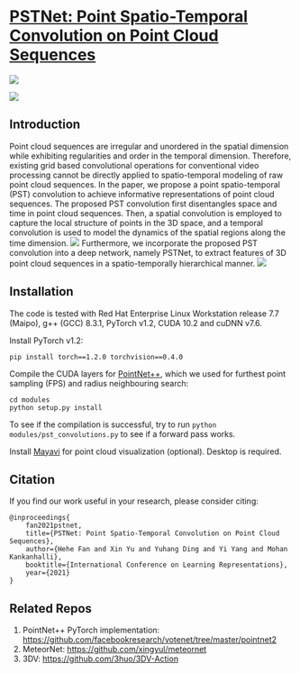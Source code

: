 # [PSTNet: Point Spatio-Temporal Convolution on Point Cloud Sequences](https://openreview.net/pdf?id=O3bqkf_Puys)
![](https://github.com/hehefan/Point-Spatio-Temporal-Convolution/blob/main/imgs/intro.png)

![](https://github.com/hehefan/Point-Spatio-Temporal-Convolution/blob/main/imgs/equation.png)

## Introduction
Point cloud sequences are irregular and unordered in the spatial dimension while exhibiting regularities and order in the temporal dimension. Therefore, existing grid based convolutional operations for conventional video processing cannot be directly applied to spatio-temporal modeling of raw point cloud sequences. In the paper, we propose a point spatio-temporal (PST) convolution to achieve informative representations of point cloud sequences. The proposed PST convolution first disentangles space and time in point cloud sequences. Then, a spatial convolution is employed to capture the local structure of points in the 3D space, and a temporal convolution is used to model the dynamics of the spatial regions along the time dimension. 
![](https://github.com/hehefan/Point-Spatio-Temporal-Convolution/blob/main/imgs/pstconv.png)
Furthermore, we incorporate the proposed PST convolution into a deep network, namely PSTNet, to extract features of 3D point cloud sequences in a spatio-temporally hierarchical manner. 
![](https://github.com/hehefan/Point-Spatio-Temporal-Convolution/blob/main/imgs/arch.png)

## Installation

The code is tested with Red Hat Enterprise Linux Workstation release 7.7 (Maipo), g++ (GCC) 8.3.1, PyTorch v1.2, CUDA 10.2 and cuDNN v7.6.

Install PyTorch v1.2:
```
pip install torch==1.2.0 torchvision==0.4.0
```

Compile the CUDA layers for [PointNet++](http://arxiv.org/abs/1706.02413), which we used for furthest point sampling (FPS) and radius neighbouring search:
```
cd modules
python setup.py install
```
To see if the compilation is successful, try to run `python modules/pst_convolutions.py` to see if a forward pass works.

Install [Mayavi](https://docs.enthought.com/mayavi/mayavi/installation.html) for point cloud visualization (optional). Desktop is required.

## Citation
If you find our work useful in your research, please consider citing:
```
@inproceedings{
    fan2021pstnet,
    title={PSTNet: Point Spatio-Temporal Convolution on Point Cloud Sequences},
    author={Hehe Fan and Xin Yu and Yuhang Ding and Yi Yang and Mohan Kankanhalli},
    booktitle={International Conference on Learning Representations},
    year={2021}
}
```

## Related Repos
1. PointNet++ PyTorch implementation: https://github.com/facebookresearch/votenet/tree/master/pointnet2
2. MeteorNet: https://github.com/xingyul/meteornet
3. 3DV: https://github.com/3huo/3DV-Action
